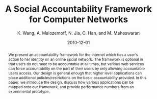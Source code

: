 ---
author: "K. Wang, A. Malozemoff, N. Jia, C. Han, and M. Maheswaran"
title: "A Social Accountability Framework for Computer Networks"
journal: "IEEE Globecom 2010 - Next Generation Networking Symposium"
location: "Miami, Florida, USA"
date: 2010-12-01
abstract: "We present an accountability framework for the Internet which ties a user's action to her identity on an online social network. The framework is optional in that users do not need to be accountable at all times, but various web services can force accountability on the part of their users by only allowing accountable users access. Our design is general enough that higher level applications can place additional policies/restrictions on the basic accountability provided. In this paper, we introduce the design, discuss how various applications can be mapped onto our framework, and provide performance numbers from an experimental prototype."
---